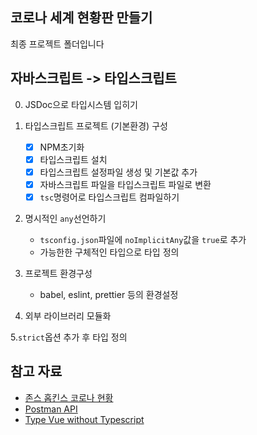 ## 코로나 세계 현황판 만들기

최종 프로젝트 폴더입니다

## 자바스크립트 -> 타입스크립트

0. JSDoc으로 타입시스템 입히기

1. 타입스크립트 프로젝트 (기본환경) 구성

   - [x] NPM초기화
   - [x] 타입스크립트 설치
   - [x] 타입스크립트 설정파일 생성 및 기본값 추가
   - [x] 자바스크립트 파일을 타입스크립트 파일로 변환
   - [x] `tsc`명령어로 타입스크립트 컴파일하기

2. 명시적인 `any`선언하기
   - `tsconfig.json`파일에 `noImplicitAny`값을 `true`로 추가
   - 가능한한 구체적인 타입으로 타입 정의

3. 프로젝트 환경구성
   - babel, eslint, prettier 등의 환경설정

4. 외부 라이브러리 모듈화

5.`strict`옵션 추가 후 타입 정의

## 참고 자료

- [존스 홉킨스 코로나 현황](https://www.arcgis.com/apps/opsdashboard/index.html#/bda7594740fd40299423467b48e9ecf6)
- [Postman API](https://documenter.getpostman.com/view/10808728/SzS8rjbc?version=latest#27454960-ea1c-4b91-a0b6-0468bb4e6712)
- [Type Vue without Typescript](https://blog.usejournal.com/type-vue-without-typescript-b2b49210f0b)
